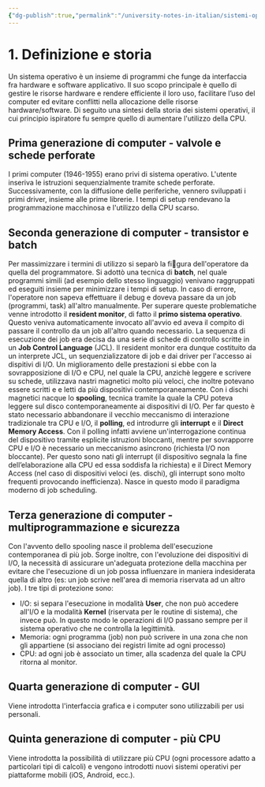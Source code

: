 ```yaml
---
{"dg-publish":true,"permalink":"/university-notes-in-italian/sistemi-operativi/teoria/1-definizione-e-storia/","created":"2023-04-15T10:43:42.253+02:00","updated":"2023-04-15T10:47:47.817+02:00"}
---
```


# 1. Definizione e storia
Un sistema operativo è un insieme di programmi che funge da interfaccia fra hardware e software applicativo. Il suo scopo principale è quello di gestire le risorse hardware e rendere efficiente il loro uso, facilitare l’uso del computer ed evitare conflitti nella allocazione delle risorse hardware/software.
Di seguito una sintesi della storia dei sistemi operativi, il cui principio ispiratore fu sempre quello di aumentare l'utilizzo della CPU.

## Prima generazione di computer - valvole e schede perforate
I primi computer (1946-1955) erano privi di sistema operativo. L'utente inseriva le istruzioni sequenzialmente tramite schede perforate. Successivamente, con la diffusione delle periferiche, vennero sviluppati i primi driver, insieme alle prime librerie. I tempi di setup rendevano la programmazione macchinosa e l'utilizzo della CPU scarso.

## Seconda generazione di computer - transistor e batch
Per massimizzare i termini di utilizzo si separò la figura dell'operatore da quella del programmatore. Si adottò una tecnica di **batch**, nel quale programmi simili (ad esempio dello stesso linguaggio) venivano raggruppati ed eseguiti insieme per minimizzare i tempi di setup. In caso di errore, l'operatore non sapeva effettuare il debug e doveva passare da un job (programmi, task) all'altro manualmente. Per superare queste problematiche venne introdotto il **resident monitor**, di fatto il
**primo sistema operativo**. Questo veniva automaticamente invocato all'avvio ed aveva il compito di passare il controllo da un job all'altro quando necessario. La sequenza di esecuzione dei job era decisa da una serie di schede di controllo scritte in un **Job Control Language** (JCL). Il resident monitor era dunque costituito da un interprete JCL, un sequenzializzatore di job e dai driver per l'accesso ai dispitivi di I/O. Un miglioramento delle prestazioni si ebbe con la sovrapposizione di
I/O e CPU, nel quale la CPU, anzichè leggere e scrivere su schede, utilizzava nastri magnetici molto più veloci, che inoltre potevano essere scritti e e letti da più dispositivi contemporaneamente. Con i dischi magnetici nacque lo **spooling**, tecnica tramite la quale la CPU poteva leggere sul disco contemporaneamente ai dispositivi di I/O. Per far questo è stato necessario abbandonare il vecchio meccanismo di interazione tradizionale tra CPU e I/O, il **polling**, ed introdurre gli **interrupt** e il **Direct Memory Access**. Con il polling infatti avviene un'interrogazione continua del dispositivo tramite esplicite istruzioni bloccanti, mentre per sovrapporre CPU e I/O è necessario un meccanismo asincrono (richiesta I/O non bloccante). Per questo sono nati gli interrupt (il dispositivo segnala la fine dell’elaborazione alla CPU ed essa soddisfa la richiesta) e il Direct Memory Access (nel caso di dispositivi veloci (es. dischi), gli interrupt sono molto frequenti provocando inefficienza). Nasce in questo modo il paradigma moderno di job scheduling.

## Terza generazione di computer - multiprogrammazione e sicurezza
Con l'avvento dello spooling nasce il problema dell'esecuzione contemporanea di più job. Sorge inoltre, con l'evoluzione dei dispositivi di I/O, la necessità
di assicurare un'adeguata protezione della macchina per evitare che l'esecuzione di un job possa influenzare in maniera indesiderata quella di altro (es: un job scrive nell'area di memoria riservata ad un altro job). I tre tipi di protezione sono:
- I/O: si separa l'esecuzione in modalità **User**, che non può accedere all'I/O e la modalità **Kernel** (riservata per le routine di sistema), che invece può. In questo modo le operazioni di I/O passano sempre per il sistema operativo che ne controlla la legittimità.
- Memoria: ogni programma (job) non può scrivere in una zona che non gli appartiene (si associano dei registri limite ad ogni processo)
- CPU: ad ogni job è associato un timer, alla scadenza del quale la CPU ritorna al monitor.

## Quarta generazione di computer - GUI
Viene introdotta l'interfaccia grafica e i computer sono utilizzabili per usi personali.

## Quinta generazione di computer - più CPU
Viene introdotta la possibilità di utilizzare più CPU (ogni processore adatto a particolari tipi di calcoli) e vengono introdotti nuovi sistemi operativi per piattaforme mobili (iOS, Android, ecc.).